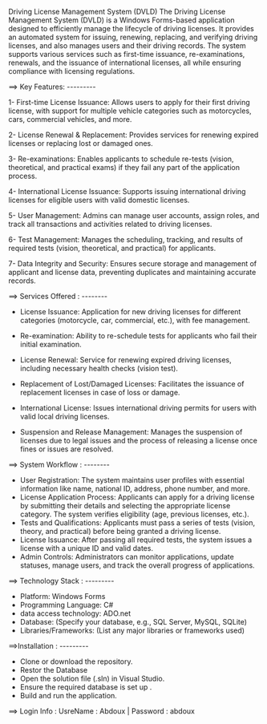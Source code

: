 Driving License Management System (DVLD)
The Driving License Management System (DVLD) is a Windows Forms-based application designed to efficiently manage the lifecycle of driving licenses. It provides an automated system for issuing, renewing, replacing, and verifying driving licenses, and also manages users and their driving records. The system supports various services such as first-time issuance, re-examinations, renewals, and the issuance of international licenses, all while ensuring compliance with licensing regulations.

==> Key Features: ---------

1- First-time License Issuance: Allows users to apply for their first driving license, with support for multiple vehicle categories such as motorcycles, cars, commercial vehicles, and more.

2- License Renewal & Replacement: Provides services for renewing expired licenses or replacing lost or damaged ones.

3- Re-examinations: Enables applicants to schedule re-tests (vision, theoretical, and practical exams) if they fail any part of the application process.

4- International License Issuance: Supports issuing international driving licenses for eligible users with valid domestic licenses.

5- User Management: Admins can manage user accounts, assign roles, and track all transactions and activities related to driving licenses.

6- Test Management: Manages the scheduling, tracking, and results of required tests (vision, theoretical, and practical) for applicants.

7- Data Integrity and Security: Ensures secure storage and management of applicant and license data, preventing 
duplicates and maintaining accurate records.

==> Services Offered : --------
* License Issuance: Application for new driving licenses for different categories (motorcycle, car, commercial, etc.), with fee management.
  
* Re-examination: Ability to re-schedule tests for applicants who fail their initial examination.

* License Renewal: Service for renewing expired driving licenses, including necessary health checks (vision test).
  
* Replacement of Lost/Damaged Licenses: Facilitates the issuance of replacement licenses in case of loss or damage.
  
* International License: Issues international driving permits for users with valid local driving licenses.
  
* Suspension and Release Management: Manages the suspension of licenses due to legal issues and the process of 
releasing a license once fines or issues are resolved.

==> System Workflow : --------

- User Registration: The system maintains user profiles with essential information like name, national ID, address, phone number, and more.
- License Application Process: Applicants can apply for a driving license by submitting their details and selecting the appropriate license category. The system verifies eligibility (age, previous licenses, etc.).
- Tests and Qualifications: Applicants must pass a series of tests (vision, theory, and practical) before being granted a driving license.
- License Issuance: After passing all required tests, the system issues a license with a unique ID and valid dates.
- Admin Controls: Administrators can monitor applications, update statuses, manage users, and track the overall progress of applications.
  
==> Technology Stack : ---------

* Platform: Windows Forms
* Programming Language: C#
* data access technology: ADO.net
* Database: (Specify your database, e.g., SQL Server, MySQL, SQLite)
* Libraries/Frameworks: (List any major libraries or frameworks used)

==>Installation : ---------

* Clone or download the repository.
* Restor the Database 
* Open the solution file (.sln) in Visual Studio.
* Ensure the required database is set up .
* Build and run the application.

==> Login Info :   UsreName : Abdoux  |  Password : abdoux
